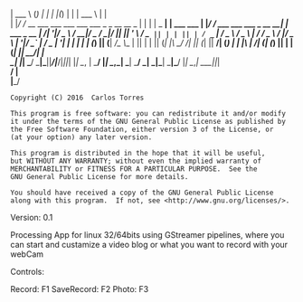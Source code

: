 
| ___ \                                (_)              | | | |(_)    | |               | ___ \                          | |            
| |_/ /_ __  ___    ___  ___  ___  ___  _  _ __    __ _ | | | | _   __| |  ___   ___    | |_/ / ___   ___  ___   _ __  __| |  ___  _ __ 
|  __/| '__|/ _ \  / __|/ _ \/ __|/ __|| || '_ \  / _` || | | || | / _` | / _ \ / _ \   |    / / _ \ / __|/ _ \ | '__|/ _` | / _ \| '__|
| |   | |  | (_) || (__|  __/\__ \\__ \| || | | || (_| |\ \_/ /| || (_| ||  __/| (_) |  | |\ \|  __/| (__| (_) || |  | (_| ||  __/| |   
\_|   |_|   \___/  \___|\___||___/|___/|_||_| |_| \__, | \___/ |_| \__,_| \___| \___/   \_| \_|\___| \___|\___/ |_|   \__,_| \___||_|   
                                                   __/ |                                                                                
                                                  |___/                                                                                 


    Copyright (C) 2016  Carlos Torres
    
    This program is free software: you can redistribute it and/or modify
    it under the terms of the GNU General Public License as published by
    the Free Software Foundation, either version 3 of the License, or
    (at your option) any later version.

    This program is distributed in the hope that it will be useful,
    but WITHOUT ANY WARRANTY; without even the implied warranty of
    MERCHANTABILITY or FITNESS FOR A PARTICULAR PURPOSE.  See the
    GNU General Public License for more details.

    You should have received a copy of the GNU General Public License
    along with this program.  If not, see <http://www.gnu.org/licenses/>.  
 Version: 0.1

Processing App for linux 32/64bits using GStreamer pipelines, where you can start and custamize a video blog or what you want to record with your webCam

Controls: 

 Record: F1 
 SaveRecord: F2 
 Photo: F3 
